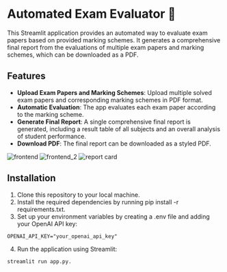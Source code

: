 # Automated Exam Evaluator 📝

This Streamlit application provides an automated way to evaluate exam papers based on provided marking schemes. It generates a comprehensive final report from the evaluations of multiple exam papers and marking schemes, which can be downloaded as a PDF.

## Features

- **Upload Exam Papers and Marking Schemes**: Upload multiple solved exam papers and corresponding marking schemes in PDF format.
- **Automatic Evaluation**: The app evaluates each exam paper according to the marking scheme.
- **Generate Final Report**: A single comprehensive final report is generated, including a result table of all subjects and an overall analysis of student performance.
- **Download PDF**: The final report can be downloaded as a styled PDF.

![frontend](https://github.com/user-attachments/assets/919f83a1-ca47-4e4c-94ab-18872097dd2f)
![frontend_2](https://github.com/user-attachments/assets/273dad7e-00e4-43f6-8437-87dfe11fd0bd)
![report card](https://github.com/user-attachments/assets/2314bda7-33e1-4f2c-aa56-01404211e383)

## Installation

1. Clone this repository to your local machine.
2. Install the required dependencies by running pip install -r requirements.txt.
3. Set up your environment variables by creating a .env file and adding your OpenAI API key:

```
OPENAI_API_KEY="your_openai_api_key"

```

4. Run the application using Streamlit:

```
streamlit run app.py.

```
